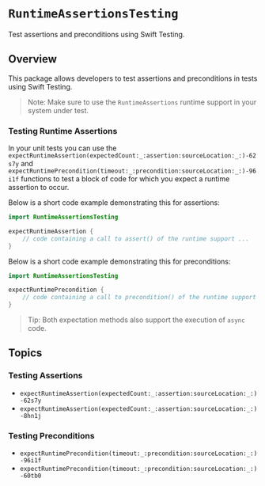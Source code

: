 # ``RuntimeAssertionsTesting``

<!--

This source file is part of the Stanford XCTRuntimeAssertions open-source project

SPDX-FileCopyrightText: 2025 Stanford University and the project authors (see CONTRIBUTORS.md)

SPDX-License-Identifier: MIT

-->

Test assertions and preconditions using Swift Testing.

## Overview

This package allows developers to test assertions and preconditions in tests using Swift Testing.

> Note: Make sure to use the `RuntimeAssertions` runtime support in your system under test.

### Testing Runtime Assertions

In your unit tests you can use the ``expectRuntimeAssertion(expectedCount:_:assertion:sourceLocation:_:)-62s7y`` and
``expectRuntimePrecondition(timeout:_:precondition:sourceLocation:_:)-96i1f`` functions to test a block of code for which you expect
a runtime assertion to occur.

Below is a short code example demonstrating this for assertions:

```swift
import RuntimeAssertionsTesting

expectRuntimeAssertion {
    // code containing a call to assert() of the runtime support ...
}
```

Below is a short code example demonstrating this for preconditions:

```swift
import RuntimeAssertionsTesting

expectRuntimePrecondition {
    // code containing a call to precondition() of the runtime support ...
}
```

> Tip: Both expectation methods also support the execution of `async` code.


## Topics

### Testing Assertions

- ``expectRuntimeAssertion(expectedCount:_:assertion:sourceLocation:_:)-62s7y``
- ``expectRuntimeAssertion(expectedCount:_:assertion:sourceLocation:_:)-8hn1j``

### Testing Preconditions

- ``expectRuntimePrecondition(timeout:_:precondition:sourceLocation:_:)-96i1f``
- ``expectRuntimePrecondition(timeout:_:precondition:sourceLocation:_:)-60tb0``


